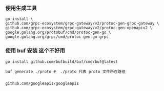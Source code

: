 ### 使用生成工具

```shell
go install \
github.com/grpc-ecosystem/grpc-gateway/v2/protoc-gen-grpc-gateway \
github.com/grpc-ecosystem/grpc-gateway/v2/protoc-gen-openapiv2 \
google.golang.org/protobuf/cmd/protoc-gen-go \
google.golang.org/grpc/cmd/protoc-gen-go-grpc
```

### 使用 buf 安装 这个不好用

```shell
go install github.com/bufbuild/buf/cmd/buf@latest

buf generate ./proto #  ./proto 代表 proto 文件所在路径
```


###

```shell
github.com/googleapis/googleapis
```